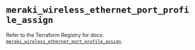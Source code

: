 # `meraki_wireless_ethernet_port_profile_assign`

Refer to the Terraform Registry for docs: [`meraki_wireless_ethernet_port_profile_assign`](https://registry.terraform.io/providers/ciscodevnet/meraki/1.7.1/docs/resources/wireless_ethernet_port_profile_assign).

